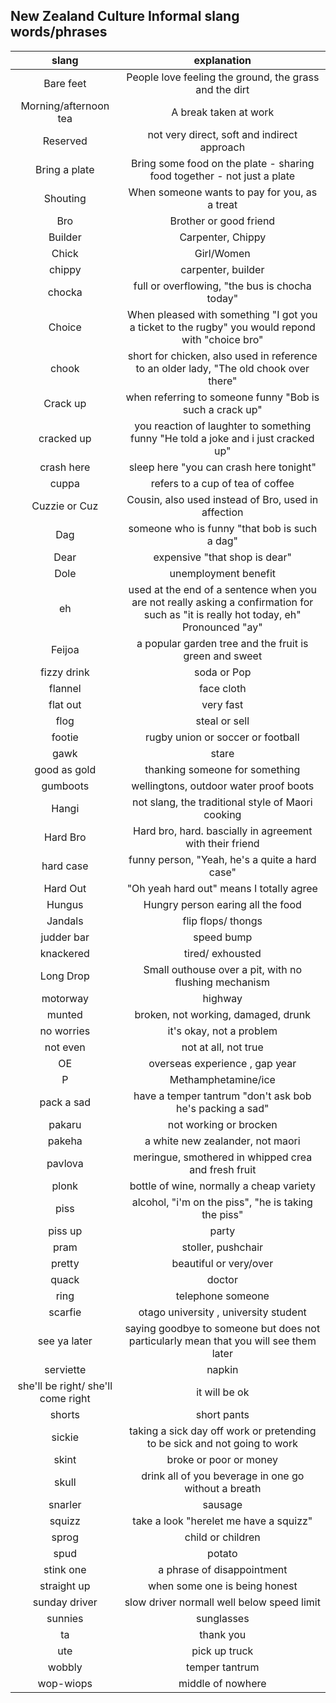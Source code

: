 ## New Zealand Culture Informal slang words/phrases

| slang  | explanation |
|:------:|:------:|
| Bare feet | People love feeling the ground, the grass and the dirt |
| Morning/afternoon tea | A break taken at work |
| Reserved | not very direct, soft and indirect approach |
| Bring a plate | Bring some food on the plate - sharing food together - not just a plate|
| Shouting | When someone wants to pay for you, as a treat |
| Bro |  Brother or good friend |
| Builder | Carpenter, Chippy |
| Chick | Girl/Women |
| chippy | carpenter, builder |
| chocka | full or overflowing, "the bus is chocha today"|
| Choice | When pleased with something "I got you a ticket to the rugby" you would repond with "choice bro"|
| chook | short for chicken, also used in reference to an older lady, "The old chook over there" |
| Crack up | when referring to someone funny "Bob is such a crack up"|
| cracked up | you reaction of laughter to something funny "He told a joke and i just cracked up"|
| crash here | sleep here "you can crash here tonight"|
| cuppa | refers to a cup of tea of coffee |
| Cuzzie or Cuz | Cousin, also used instead of Bro, used in affection |
| Dag | someone who is funny "that bob is such a dag" |
| Dear | expensive "that shop is dear" |
| Dole | unemployment benefit |
| eh | used at the end of a sentence when you are not really asking a confirmation for such as "it is really hot today, eh" Pronounced "ay"|
|Feijoa | a popular garden tree and the fruit is green and sweet |
|fizzy drink| soda or Pop |
| flannel | face cloth |
| flat out | very fast |
| flog | steal or sell |
| footie | rugby union or soccer or football|
| gawk | stare|
| good as gold | thanking someone for something|
| gumboots | wellingtons, outdoor water proof boots |
| Hangi | not slang, the traditional style of Maori cooking |
| Hard Bro | Hard bro, hard. bascially in agreement with their friend|
| hard case | funny person, "Yeah, he's a quite a hard case"|
| Hard Out | "Oh yeah hard out" means I totally agree|
| Hungus | Hungry person earing all the food |
| Jandals | flip flops/ thongs|
| judder bar | speed bump |
| knackered | tired/ exhousted |
| Long Drop | Small outhouse over a pit, with no flushing mechanism|
| motorway | highway|
| munted | broken, not working, damaged, drunk|
| no worries | it's okay, not a problem|
| not even | not at all, not true|
| OE | overseas experience , gap year|
| P | Methamphetamine/ice |
| pack a sad | have a temper tantrum "don't ask bob he's packing a sad"|
| pakaru | not working or brocken | 
| pakeha | a white new zealander, not maori |
| pavlova | meringue, smothered in whipped crea and fresh fruit |
| plonk | bottle of wine, normally a cheap variety |
| piss | alcohol, "i'm on the piss", "he is taking the piss"|
| piss up | party |
| pram | stoller, pushchair |
| pretty | beautiful or very/over |
| quack | doctor |
| ring | telephone someone |
| scarfie | otago university , university student|
| see ya later | saying goodbye to someone but does not particularly mean that you will see them later|
| serviette | napkin|
| she'll be right/ she'll come right| it will be ok|
| shorts | short pants|
| sickie | taking a sick day off work or pretending to be sick and not going to work|
| skint | broke or poor or money|
| skull | drink all of you beverage in one go without a breath|
| snarler | sausage |
| squizz | take a look "herelet me have a squizz" |
| sprog | child or children|
| spud | potato |
| stink one | a phrase of disappointment|
| straight up | when some one is being honest|
| sunday driver | slow driver normall well below speed limit |
| sunnies | sunglasses|
| ta | thank you|
| ute | pick up truck|
| wobbly | temper tantrum|
| wop-wiops | middle of nowhere|
